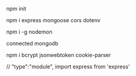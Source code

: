 npm init

npm i express mongoose cors dotenv

npm i -g nodemon

connected mongodb

npm i bcrypt jsonwebtoken cookie-parser


  // "type":"module",
import express from 'express'